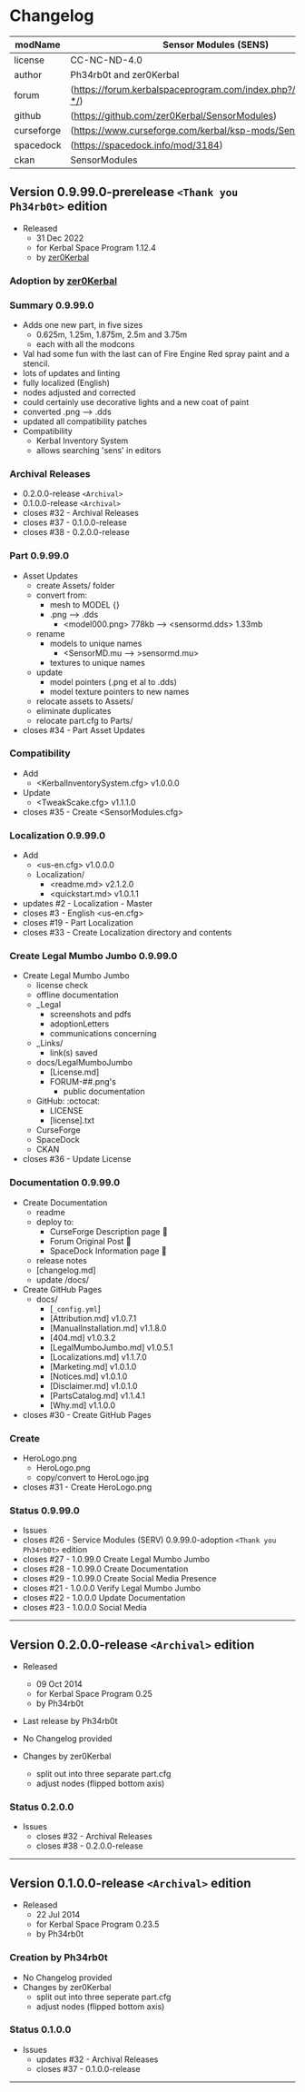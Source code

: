 # Changelog  
  
| modName    | Sensor Modules (SENS)                                             |
| ---------- | ----------------------------------------------------------------- |
| license    | CC-NC-ND-4.0                                                      |
| author     | Ph34rb0t and zer0Kerbal                                           |
| forum      | (https://forum.kerbalspaceprogram.com/index.php?/topic/211246-*/) |
| github     | (https://github.com/zer0Kerbal/SensorModules)                     |
| curseforge | (https://www.curseforge.com/kerbal/ksp-mods/SensorModules)        |
| spacedock  | (https://spacedock.info/mod/3184)                                 |
| ckan       | SensorModules                                                     |

## Version 0.9.99.0-prerelease `<Thank you Ph34rb0t>` edition

* Released
  * 31 Dec 2022
  * for Kerbal Space Program 1.12.4
  * by [zer0Kerbal](http://github.com/zer0Kerbal)

### Adoption by [zer0Kerbal](https://github.com/zer0Kerbal)

### Summary 0.9.99.0

* Adds one new part, in five sizes
  * 0.625m, 1.25m, 1.875m, 2.5m and 3.75m
  * each with all the modcons
* Val had some fun with the last can of Fire Engine Red spray paint and a stencil.
* lots of updates and linting
* fully localized (English)
* nodes adjusted and corrected
* could certainly use decorative lights and a new coat of paint
* converted .png --> .dds
* updated all compatibility patches
* Compatibility
  * Kerbal Inventory System
  * allows searching 'sens' in editors

### Archival Releases

* 0.2.0.0-release `<Archival>`
* 0.1.0.0-release `<Archival>`
* closes #32 - Archival Releases
* closes #37 - 0.1.0.0-release
* closes #38 - 0.2.0.0-release

### Part 0.9.99.0

* Asset Updates
  * create Assets/ folder
  * convert from:
    * mesh to MODEL {}
    * .png --> .dds
      * <model000.png> 778kb --> <sensormd.dds> 1.33mb
  * rename
    * models to unique names
      * <SensorMD.mu --> >sensormd.mu>
    * textures to unique names
  * update
    * model pointers (.png et al to .dds)
    * model texture pointers to new names
  * relocate assets to Assets/
  * eliminate duplicates
  * relocate part.cfg to Parts/
* closes #34 - Part Asset Updates

### Compatibility

* Add
  * <KerbalInventorySystem.cfg> v1.0.0.0
* Update
  * <TweakScake.cfg> v1.1.1.0
* closes #35 - Create <SensorModules.cfg>

### Localization 0.9.99.0

* Add
  * <us-en.cfg> v1.0.0.0
  * Localization/
    * <readme.md> v2.1.2.0
    * <quickstart.md>  v1.0.1.1
* updates #2 - Localization - Master
* closes #3 - English <us-en.cfg>
* closes #19 - Part Localization
* closes #33 - Create Localization directory and contents

### Create Legal Mumbo Jumbo 0.9.99.0

* Create Legal Mumbo Jumbo
  * license check
  * offline documentation
  * _Legal
    * screenshots and pdfs
    * adoptionLetters
    * communications concerning
  * _Links/
    * link(s) saved
  * docs/LegalMumboJumbo
    * [License.md]
    * FORUM-##.png's
      * public documentation
  * GitHub: :octocat:
    * LICENSE
    * [license].txt
  * CurseForge
  * SpaceDock
  * CKAN
* closes #36 - Update License

### Documentation 0.9.99.0

* Create Documentation
  * readme
  * deploy to:
    * CurseForge Description page 🤬
    * Forum Original Post 🐰
    * SpaceDock Information page 🌮
  * release notes
  * [changelog.md]
  * update /docs/
* Create GitHub Pages
  * docs/
    * [`_config.yml`]
    * [Attribution.md] v1.0.7.1
    * [ManualInstallation.md] v1.1.8.0
    * [404.md] v1.0.3.2
    * [LegalMumboJumbo.md] v1.0.5.1
    * [Localizations.md] v1.1.7.0
    * [Marketing.md] v1.0.1.0
    * [Notices.md] v1.0.1.0
    * [Disclaimer.md] v1.0.1.0
    * [PartsCatalog.md] v1.1.4.1
    * [Why.md] v1.1.0.0
* closes #30 - Create GitHub Pages

### Create

* HeroLogo.png
  * HeroLogo.png
  * copy/convert to HeroLogo.jpg
* closes #31 - Create HeroLogo.png

### Status 0.9.99.0

* Issues
* closes #26 - Service Modules (SERV) 0.9.99.0-adoption `<Thank you Ph34rb0t>` edition
* closes #27 - 1.0.99.0 Create Legal Mumbo Jumbo
* closes #28 - 1.0.99.0 Create Documentation
* closes #29 - 1.0.99.0 Create Social Media Presence
* closes #21 - 1.0.0.0 Verify Legal Mumbo Jumbo
* closes #22 - 1.0.0.0 Update Documentation
* closes #23 - 1.0.0.0 Social Media

---

## Version 0.2.0.0-release `<Archival>` edition

* Released
  * 09 Oct 2014
  * for Kerbal Space Program 0.25
  * by Ph34rb0t

* Last release by Ph34rb0t
* No Changelog provided
* Changes by zer0Kerbal
  * split out into three separate part.cfg
  * adjust nodes (flipped bottom axis)

### Status 0.2.0.0

* Issues
  * closes #32 - Archival Releases
  * closes #38 - 0.2.0.0-release

---

## Version 0.1.0.0-release `<Archival>` edition

* Released
  * 22 Jul 2014
  * for Kerbal Space Program 0.23.5
  * by Ph34rb0t

### Creation by Ph34rb0t

* No Changelog provided
* Changes by zer0Kerbal
  * split out into three seperate part.cfg
  * adjust nodes (flipped bottom axis)

### Status 0.1.0.0

* Issues
  * updates #32 - Archival Releases
  * closes #37 - 0.1.0.0-release

---